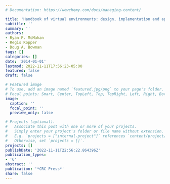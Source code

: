 ```yaml
---
# Documentation: https://wowchemy.com/docs/managing-content/

title: 'Handbook of virtual environments: design, implementation and applications'
subtitle: ''
summary: ''
authors:
- Ryan P. McMahan
- Regis Kopper
- Doug A. Bowman
tags: []
categories: []
date: '2014-01-01'
lastmod: 2022-11-11T17:56:23-05:00
featured: false
draft: false

# Featured image
# To use, add an image named `featured.jpg/png` to your page's folder.
# Focal points: Smart, Center, TopLeft, Top, TopRight, Left, Right, BottomLeft, Bottom, BottomRight.
image:
  caption: ''
  focal_point: ''
  preview_only: false

# Projects (optional).
#   Associate this post with one or more of your projects.
#   Simply enter your project's folder or file name without extension.
#   E.g. `projects = ["internal-project"]` references `content/project/deep-learning/index.md`.
#   Otherwise, set `projects = []`.
projects: []
publishDate: '2022-11-11T22:56:22.864396Z'
publication_types:
- '6'
abstract: ''
publication: '*CRC Press*'
share: false
---
```

